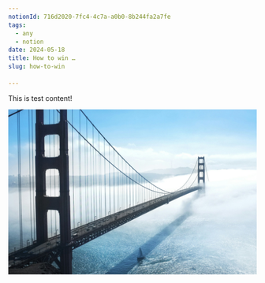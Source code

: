 ```yaml
---
notionId: 716d2020-7fc4-4c7a-a0b0-8b244fa2a7fe
tags:
  - any
  - notion
date: 2024-05-18
title: How to win …
slug: how-to-win

---
```


This is test content!


![image](https://github.com/markvu2607/mdx-blogs/blob/main/images/how-to-win/image.jpg)

